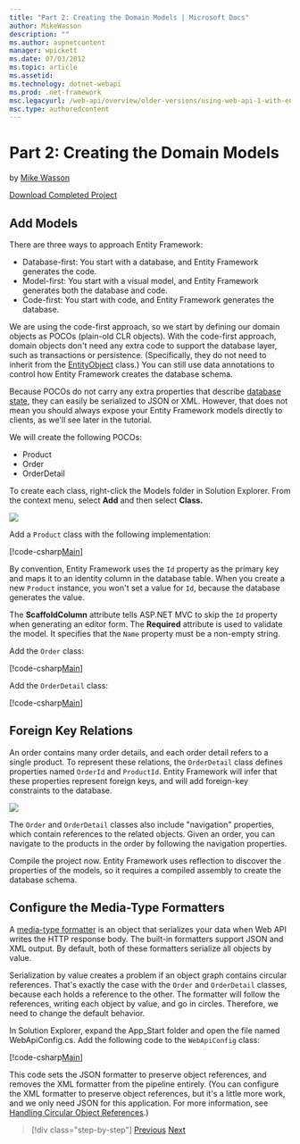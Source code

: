 ```yaml
---
title: "Part 2: Creating the Domain Models | Microsoft Docs"
author: MikeWasson
description: ""
ms.author: aspnetcontent
manager: wpickett
ms.date: 07/03/2012
ms.topic: article
ms.assetid: 
ms.technology: dotnet-webapi
ms.prod: .net-framework
msc.legacyurl: /web-api/overview/older-versions/using-web-api-1-with-entity-framework-5/using-web-api-with-entity-framework-part-2
msc.type: authoredcontent
---
```

Part 2: Creating the Domain Models
====================
by [Mike Wasson](https://github.com/MikeWasson)

[Download Completed Project](http://code.msdn.microsoft.com/ASP-NET-Web-API-with-afa30545)

## Add Models

There are three ways to approach Entity Framework:

- Database-first: You start with a database, and Entity Framework generates the code.
- Model-first: You start with a visual model, and Entity Framework generates both the database and code.
- Code-first: You start with code, and Entity Framework generates the database.

We are using the code-first approach, so we start by defining our domain objects as POCOs (plain-old CLR objects). With the code-first approach, domain objects don't need any extra code to support the database layer, such as transactions or persistence. (Specifically, they do not need to inherit from the [EntityObject](https://msdn.microsoft.com/en-us/library/system.data.objects.dataclasses.entityobject.aspx) class.) You can still use data annotations to control how Entity Framework creates the database schema.

Because POCOs do not carry any extra properties that describe [database state](https://msdn.microsoft.com/en-us/library/system.data.entitystate.aspx), they can easily be serialized to JSON or XML. However, that does not mean you should always expose your Entity Framework models directly to clients, as we'll see later in the tutorial.

We will create the following POCOs:

- Product
- Order
- OrderDetail

To create each class, right-click the Models folder in Solution Explorer. From the context menu, select **Add** and then select **Class.**

![](using-web-api-with-entity-framework-part-2/_static/image1.png)

Add a `Product` class with the following implementation:

[!code-csharp[Main](using-web-api-with-entity-framework-part-2/samples/sample1.cs)]

By convention, Entity Framework uses the `Id` property as the primary key and maps it to an identity column in the database table. When you create a new `Product` instance, you won't set a value for `Id`, because the database generates the value.

The **ScaffoldColumn** attribute tells ASP.NET MVC to skip the `Id` property when generating an editor form. The **Required** attribute is used to validate the model. It specifies that the `Name` property must be a non-empty string.

Add the `Order` class:

[!code-csharp[Main](using-web-api-with-entity-framework-part-2/samples/sample2.cs)]

Add the `OrderDetail` class:

[!code-csharp[Main](using-web-api-with-entity-framework-part-2/samples/sample3.cs)]

## Foreign Key Relations

An order contains many order details, and each order detail refers to a single product. To represent these relations, the `OrderDetail` class defines properties named `OrderId` and `ProductId`. Entity Framework will infer that these properties represent foreign keys, and will add foreign-key constraints to the database.

![](using-web-api-with-entity-framework-part-2/_static/image2.png)

The `Order` and `OrderDetail` classes also include "navigation" properties, which contain references to the related objects. Given an order, you can navigate to the products in the order by following the navigation properties.

Compile the project now. Entity Framework uses reflection to discover the properties of the models, so it requires a compiled assembly to create the database schema.

## Configure the Media-Type Formatters

A [media-type formatter](../../formats-and-model-binding/media-formatters.md) is an object that serializes your data when Web API writes the HTTP response body. The built-in formatters support JSON and XML output. By default, both of these formatters serialize all objects by value.

Serialization by value creates a problem if an object graph contains circular references. That's exactly the case with the `Order` and `OrderDetail` classes, because each holds a reference to the other. The formatter will follow the references, writing each object by value, and go in circles. Therefore, we need to change the default behavior.

In Solution Explorer, expand the App\_Start folder and open the file named WebApiConfig.cs. Add the following code to the `WebApiConfig` class:

[!code-csharp[Main](using-web-api-with-entity-framework-part-2/samples/sample4.cs?highlight=11)]

This code sets the JSON formatter to preserve object references, and removes the XML formatter from the pipeline entirely. (You can configure the XML formatter to preserve object references, but it's a little more work, and we only need JSON for this application. For more information, see [Handling Circular Object References](../../formats-and-model-binding/json-and-xml-serialization.md#handling_circular_object_references).)

>[!div class="step-by-step"]
[Previous](using-web-api-with-entity-framework-part-1.md)
[Next](using-web-api-with-entity-framework-part-3.md)